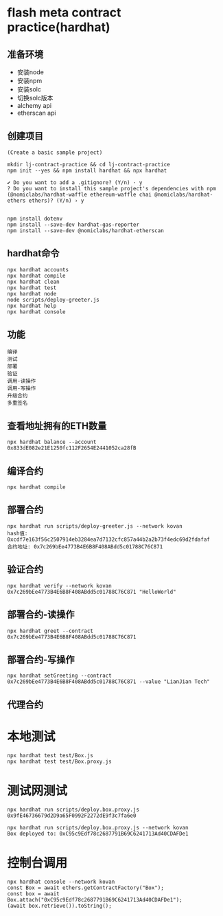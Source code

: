 # flash meta contract practice(hardhat)

## 准备环境
- 安装node
- 安装npm
- 安装solc
- 切换solc版本
- alchemy api
- etherscan api

## 创建项目
```
(Create a basic sample project)

mkdir lj-contract-practice && cd lj-contract-practice
npm init --yes && npm install hardhat && npx hardhat

✔ Do you want to add a .gitignore? (Y/n) · y
? Do you want to install this sample project's dependencies with npm (@nomiclabs/hardhat-waffle ethereum-waffle chai @nomiclabs/hardhat-ethers ethers)? (Y/n) › y


npm install dotenv
npm install --save-dev hardhat-gas-reporter 
npm install --save-dev @nomiclabs/hardhat-etherscan
```

## hardhat命令
```shell
npx hardhat accounts
npx hardhat compile
npx hardhat clean
npx hardhat test
npx hardhat node
node scripts/deploy-greeter.js
npx hardhat help
npx hardhat console
```

## 功能
```
编译
测试
部署
验证
调用-读操作
调用-写操作
升级合约
多重签名
```

## 查看地址拥有的ETH数量
```
npx hardhat balance --account 0x833dE082e21E1250fc112F2654E2441052ca28fB
```

## 编译合约
```
npx hardhat compile
```

## 部署合约
```
npx hardhat run scripts/deploy-greeter.js --network kovan 
hash值: 0xcdf7e163f56c2507914eb3284ea7d7132cfc857a44b2a2b73f4edc69d2fdafaf
合约地址: 0x7c269bEe4773B4E6B8F408ABdd5c01788C76C871
 ```

## 验证合约
```
npx hardhat verify --network kovan 0x7c269bEe4773B4E6B8F408ABdd5c01788C76C871 "HelloWorld"
```

## 部署合约-读操作
```
npx hardhat greet --contract 0x7c269bEe4773B4E6B8F408ABdd5c01788C76C871 
```

## 部署合约-写操作
```
npx hardhat setGreeting --contract 0x7c269bEe4773B4E6B8F408ABdd5c01788C76C871 --value "LianJian Tech"
```

## 代理合约

# 本地测试
```
npx hardhat test test/Box.js
npx hardhat test test/Box.proxy.js 
```

# 测试网测试
```
npx hardhat run scripts/deploy.box.proxy.js 
0x9fE46736679d2D9a65F0992F2272dE9f3c7fa6e0

npx hardhat run scripts/deploy.box.proxy.js --network kovan 
Box deployed to: 0xC95c9Edf78c2687791B69C6241713Ad40CDAFDe1

```

# 控制台调用
```
npx hardhat console --network kovan 
const Box = await ethers.getContractFactory("Box");
const box = await Box.attach("0xC95c9Edf78c2687791B69C6241713Ad40CDAFDe1");
(await box.retrieve()).toString();
```


